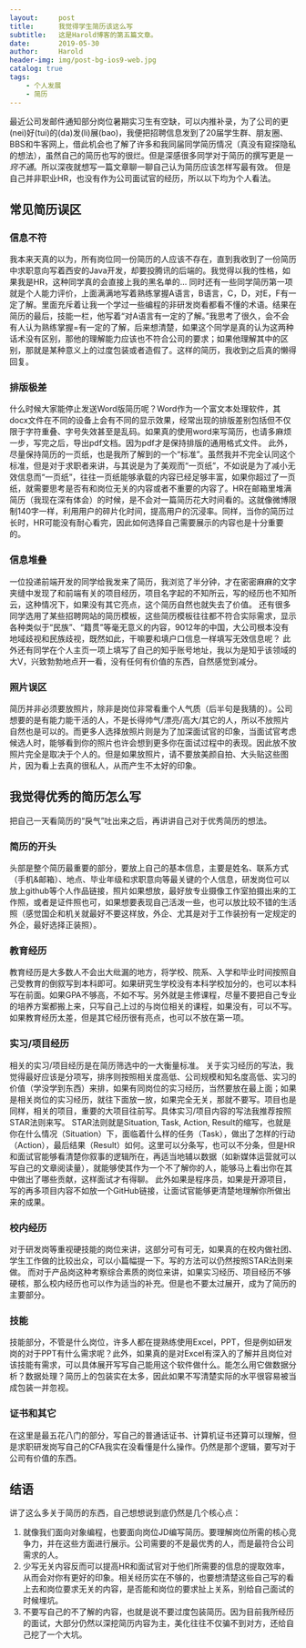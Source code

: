 ```yaml
---
layout:     post
title:      我觉得学生简历该这么写
subtitle:   这是Harold博客的第五篇文章。
date:       2019-05-30
author:     Harold
header-img: img/post-bg-ios9-web.jpg
catalog: true
tags:
    - 个人发展
    - 简历
---
```


最近公司发邮件通知部分岗位暑期实习生有空缺，可以内推补录，为了公司的更(nei)好(tui)的(da)发(li)展(bao)，我便把招聘信息发到了20届学生群、朋友圈、BBS和牛客网上，借此机会也了解了许多和我同届同学简历情况（真没有窥探隐私的想法），虽然自己的简历也写的很烂。但是深感很多同学对于简历的撰写更是*一窍不通*。所以深夜就想写一篇文章聊一聊自己认为简历应该怎样写最有效。
但是自己并非职业HR，也没有作为公司面试官的经历，所以以下均为个人看法。
## 常见简历误区
### 信息不符
我本来天真的以为，所有岗位同一份简历的人应该不存在，直到我收到了一份简历中求职意向写着西安的Java开发，却要投腾讯的后端的。我觉得以我的性格，如果我是HR，这种同学真的会直接上我的黑名单的…
同时还有一些同学简历第一项就是个人能力评价，上面满满地写着熟练掌握A语言，B语言，C，D，对E，F有一定了解。里面充斥着让我一个学过一些编程的非研发岗看都看不懂的术语。结果在简历的最后，技能一栏，他写着“对A语言有一定的了解。”我思考了很久，会不会有人认为熟练掌握=有一定的了解，后来想清楚，如果这个同学是真的认为这两种话术没有区别，那他的理解能力应该也不符合公司的要求；如果他理解其中的区别，那就是某种意义上的过度包装或者造假了。这样的简历，我收到之后真的懒得回复。
### 排版极差
什么时候大家能停止发送Word版简历呢？Word作为一个富文本处理软件，其docx文件在不同的设备上会有不同的显示效果，经常出现的排版差别包括但不仅限于字符重叠、字号失效甚至是乱码。如果真的使用word来写简历，也请多麻烦一步，写完之后，导出pdf文档。因为pdf才是保持排版的通用格式文件。
此外，尽量保持简历的一页纸，也是我所了解到的一个“标准”。虽然我并不完全认同这个标准，但是对于求职者来讲，与其说是为了美观而“一页纸”，不如说是为了减小无效信息而“一页纸”，往往一页纸能够承载的内容已经足够丰富，如果你超过了一页纸，就需要思考是否有和岗位无关的内容或者不重要的内容了。HR在邮箱里堆满简历（我现在深有体会）的时候，是不会对一篇简历花大时间看的。这就像微博限制140字一样，利用用户的碎片化时间，提高用户的沉浸率。同样，当你的简历过长时，HR可能没有耐心看完，因此如何选择自己需要展示的内容也是十分重要的。
### 信息堆叠
一位投递前端开发的同学给我发来了简历，我浏览了半分钟，才在密密麻麻的文字夹缝中发现了和前端有关的项目经历，项目名字起的不知所云，写的经历也不知所云，这种情况下，如果没有其它亮点，这个简历自然也就失去了价值。
还有很多同学选用了某些招聘网站的简历模板，这些简历模板往往都不符合实际需求，显示各种类似于“民族”、“籍贯”等毫无意义的内容，9012年的中国，大公司根本没有地域歧视和民族歧视，既然如此，干嘛要和填户口信息一样填写无效信息呢？
此外还有同学在个人主页一项上填写了自己的知乎账号地址，我以为是知乎该领域的大V，兴致勃勃地点开一看，没有任何有价值的东西，自然感觉到减分。
### 照片误区
简历并非必须要放照片，除非是岗位非常看重个人气质（后半句是我猜的）。公司想要的是有能力能干活的人，不是长得帅气/漂亮/高大/其它的人，所以不放照片自然也是可以的。而更多人选择放照片则是为了加深面试官的印象，当面试官考虑候选人时，能够看到你的照片也许会想到更多你在面试过程中的表现。因此放不放照片完全是取决于个人的。但是如果放照片，请不要放美颜自拍、大头贴这些图片，因为看上去真的很私人，从而产生不太好的印象。
## 我觉得优秀的简历怎么写
把自己一天看简历的“戾气”吐出来之后，再讲讲自己对于优秀简历的想法。
### 简历的开头
头部是整个简历最重要的部分，要放上自己的基本信息，主要是姓名、联系方式（手机&邮箱）、地点、毕业年级和求职意向等最关键的个人信息，研发岗位可以放上github等个人作品链接，照片如果想放，最好放专业摄像工作室拍摄出来的工作照，或者是证件照也可，如果想要表现自己活泼一些，也可以放比较不错的生活照（感觉国企和机关就最好不要这样放，外企、尤其是对于工作装扮有一定规定的外企，最好选择正装照）。
### 教育经历
教育经历是大多数人不会出大纰漏的地方，将学校、院系、入学和毕业时间按照自己受教育的倒叙写到本科即可。如果研究生学校没有本科学校加分的，也可以本科写在前面。如果GPA不够高，不如不写。另外就是主修课程，尽量不要把自己专业的培养方案都搬上来，只写自己上过的与岗位相关的课程，如果没有，可以不写。如果教育经历太差，但是其它经历很有亮点，也可以不放在第一项。
### 实习/项目经历
相关的实习/项目经历是在简历筛选中的一大衡量标准。
关于实习经历的写法，我觉得最好应该是分项写，排序则按照相关度高低、公司规模和知名度高低、实习的价值（学没学到东西）来排，如果有同岗位的实习经历，当然要放在最上面；如果是相关岗位的实习经历，就往下面放一放，如果完全无关，那就不要写。项目也是同样，相关的项目，重要的大项目往前写。具体实习/项目内容的写法我推荐按照STAR法则来写。
STAR法则就是Situation, Task, Action, Result的缩写，也就是你在什么情况（Situation）下，面临着什么样的任务（Task），做出了怎样的行动（Action），最后结果（Result）如何。这里可以分条写，也可以不分条，但是HR和面试官能够看清楚你叙事的逻辑所在，再适当地辅以数据（如新媒体运营就可以写自己的文章阅读量），就能够使其作为一个不了解你的人，能够马上看出你在其中做出了哪些贡献，这样面试才有得聊。
此外如果是程序员，如果是开源项目， 写的再多项目内容不如放一个GitHub链接，让面试官能够更清楚地理解你所做出来的成果。
### 校内经历
对于研发岗等重视硬技能的岗位来讲，这部分可有可无，如果真的在校内做社团、学生工作做的比较出众，可以小篇幅提一下。写的方法可以仍然按照STAR法则来做。
而对于产品岗这种考察综合素质的岗位来讲，如果实习经历、项目经历不够硬核，那么校内经历也可以作为适当的补充。但是也不要太过展开，成为了简历的主要部分。
### 技能
技能部分，不管是什么岗位，许多人都在提熟练使用Excel，PPT，但是例如研发岗的对于PPT有什么需求呢？此外，如果真的是对Excel有深入的了解并且岗位对该技能有需求，可以具体展开写写自己能用这个软件做什么。能怎么用它做数据分析？数据处理？简历上的包装实在太多，因此如果不写清楚实际的水平很容易被当成包装一并忽视。
### 证书和其它
在这里是最五花八门的部分，写自己的普通话证书、计算机证书还算可以理解，但是求职研发岗写自己的CFA我实在没看懂是什么操作。仍然是那个逻辑，要写对于公司有价值的东西。
## 结语
讲了这么多关于简历的东西，自己想想说到底仍然是几个核心点：
1. 就像我们面向对象编程，也要面向岗位JD编写简历。要理解岗位所需的核心竞争力，并在这些方面进行展示。公司需要的不是最优秀的人，而是最符合公司需求的人。
2. 少写无关内容反而可以提高HR和面试官对于他们所需要的信息的提取效率，从而会对你有更好的印象。相关经历实在不够的，也要想清楚这些自己写的看上去和岗位要求无关的内容，是否能和岗位的要求扯上关系，别给自己面试的时候埋坑。
3. 不要写自己的不了解的内容，也就是说不要过度包装简历。因为目前我所经历的面试，大部分仍然以深挖简历内容为主，美化往往不仅骗不到对方，还给自己挖了一个大坑。
